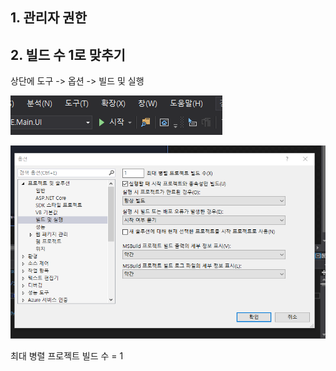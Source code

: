




## 1. 관리자 권한

## 2. 빌드 수 1로 맞추기
상단에 도구 -> 옵션 -> 빌드 및 실행

![alt text](image-2.png)

![alt text](image-3.png)


최대 병렬 프로젝트 빌드 수 = 1